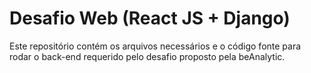 # Desafio Web (React JS + Django)

Este repositório contém os arquivos necessários e o código fonte para rodar o back-end requerido pelo desafio proposto pela beAnalytic.
